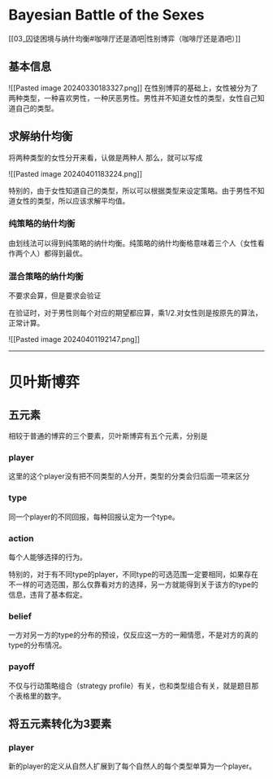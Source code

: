 # Bayesian Battle of the Sexes

[[03_囚徒困境与纳什均衡#咖啡厅还是酒吧|性别博弈（咖啡厅还是酒吧）]]

## 基本信息

![[Pasted image 20240330183327.png]]
在性别博弈的基础上，女性被分为了两种类型，一种喜欢男性，一种厌恶男性。男性并不知道女性的类型，女性自己知道自己的类型。


## 求解纳什均衡



将两种类型的女性分开来看，认做是两种人
那么，就可以写成

![[Pasted image 20240401183224.png]]

特别的，由于女性知道自己的类型，所以可以根据类型来设定策略。由于男性不知道女性的类型，所以应该求解平均值。

### 纯策略的纳什均衡

由划线法可以得到纯策略的纳什均衡。纯策略的纳什均衡格意味着三个人（女性看作两个人）都得到最优。

### 混合策略的纳什均衡

不要求会算，但是要求会验证

在验证时，对于男性则每个对应的期望都应算，乘1/2.对女性则是按原先的算法，正常计算。

![[Pasted image 20240401192147.png]]

---

# 贝叶斯博弈

## 五元素

相较于普通的博弈的三个要素，贝叶斯博弈有五个元素，分别是

### player

这里的这个player没有把不同类型的人分开，类型的分类会归后面一项来区分

### type

同一个player的不同回报，每种回报认定为一个type。

### action

每个人能够选择的行为。

特别的，对于有不同type的player，不同type的可选范围一定要相同，如果存在不一样的可选范围，那么仅靠看对方的选择，另一方就能得到关于该方的type的信息，违背了基本假定。

### belief

一方对另一方的type的分布的预设，仅反应这一方的一厢情愿，不是对方的真的type的分布情况。

### payoff

不仅与行动策略组合（strategy profile）有关，也和类型组合有关，就是题目那个表格里的数字。

##  将五元素转化为3要素

### player

新的player的定义从自然人扩展到了每个自然人的每个类型单算为一个player。